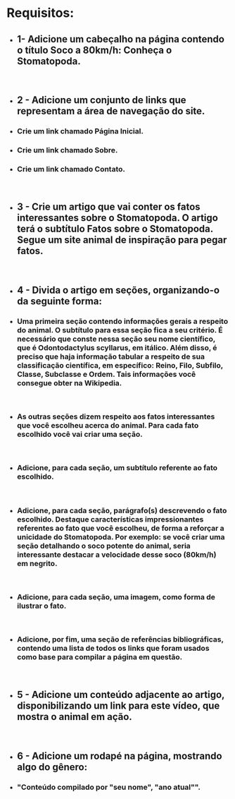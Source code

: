 # Requisitos:


* ## 1- Adicione um cabeçalho na página contendo o título Soco a 80km/h: Conheça o Stomatopoda.
<br>

* ## 2 - Adicione um conjunto de links que representam a área de navegação do site.

* ### Crie um link chamado Página Inicial.
* ### Crie um link chamado Sobre.
* ### Crie um link chamado Contato.
<br>

* ## 3 - Crie um artigo que vai conter os fatos interessantes sobre o Stomatopoda. O artigo terá o subtítulo Fatos sobre o Stomatopoda. Segue um site animal de inspiração para pegar fatos.
<br>

* ## 4 - Divida o artigo em seções, organizando-o da seguinte forma:
* ### Uma primeira seção contendo informações gerais a respeito do animal. O subtítulo para essa seção fica a seu critério. É necessário que conste nessa seção seu nome científico, que é Odontodactylus scyllarus, em itálico. Além disso, é preciso que haja informação tabular a respeito de sua classificação científica, em específico: Reino, Filo, Subfilo, Classe, Subclasse e Ordem. Tais informações você consegue obter na Wikipedia.
<br>


* ### As outras seções dizem respeito aos fatos interessantes que você escolheu acerca do animal. Para cada fato escolhido você vai criar uma seção.
<br>

* ### Adicione, para cada seção, um subtítulo referente ao fato escolhido.
<br>

* ### Adicione, para cada seção, parágrafo(s) descrevendo o fato escolhido. Destaque características impressionantes referentes ao fato que você escolheu, de forma a reforçar a unicidade do Stomatopoda. Por exemplo: se você criar uma seção detalhando o soco potente do animal, seria interessante destacar a velocidade desse soco (80km/h) em negrito.
<br>

* ### Adicione, para cada seção, uma imagem, como forma de ilustrar o fato.
<br>

* ### Adicione, por fim, uma seção de referências bibliográficas, contendo uma lista de todos os links que foram usados como base para compilar a página em questão.
<br>

* ## 5 - Adicione um conteúdo adjacente ao artigo, disponibilizando um link para este vídeo, que mostra o animal em ação.
<br>

* ## 6 - Adicione um rodapé na página, mostrando algo do gênero:
* ### "Conteúdo compilado por  "seu nome", "ano atual"".